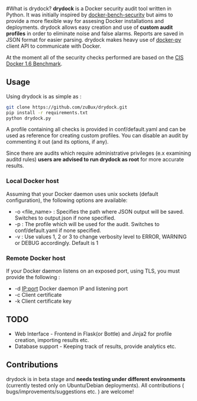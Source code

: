 #What is drydock?
**drydock** is a Docker security audit tool written in Python. It was initially inspired by [docker-bench-security](https://github.com/docker/docker-bench-security) but aims to provide a more flexible way for assesing Docker installations and deployments. drydock allows easy creation and use of **custom audit profiles** in order to eliminate noise and false alarms. Reports are saved in JSON format for easier parsing. drydock makes heavy use of [docker-py](https://github.com/docker/docker-py) client API to communicate with Docker.

At the moment all of the security checks performed are based on the [CIS Docker 1.6 Benchmark](https://benchmarks.cisecurity.org/tools2/docker/CIS_Docker_1.6_Benchmark_v1.0.0.pdf). 

## Usage
Using drydock is as simple as :

```sh
git clone https://github.com/zuBux/drydock.git
pip install -r requirements.txt
python drydock.py
```
A profile containing all checks is provided in conf/default.yaml and can be used as reference for creating custom profiles. You can disable an audit by commenting it out (and its options, if any).

Since there are audits which require administrative privileges (e.x examining auditd rules) **users are advised to run drydock as root** for more accurate results.

### Local Docker host
Assuming that your Docker daemon uses unix sockets (default configuration), the following options are available:

* -o <file_name> : Specifies the path where JSON output will be saved. Switches to output.json if none specified.
* -p <path to profile> : The profile which will be used for the audit. Switches to conf/default.yaml if none specified.
* -v <verbosity> : Use values 1, 2 or 3 to change verbosity level to ERROR, WARNING or DEBUG accordingly. Default is 1

### Remote Docker host
If your Docker daemon listens on an exposed port, using TLS, you must provide the following :

* -d <IP:port> Docker daemon IP and listening port
* -c <path> Client certificate
* -k <path> Client certificate key

## TODO
- Web Interface - Frontend in Flask(or Bottle) and Jinja2 for profile creation, importing results etc.
- Database support - Keeping track of results, provide analytics etc.

## Contributions
drydock is in beta stage and **needs testing under different environments** (currently tested only on Ubuntu/Debian deployments). All contributions ( bugs/improvements/suggestions etc. ) are welcome!
